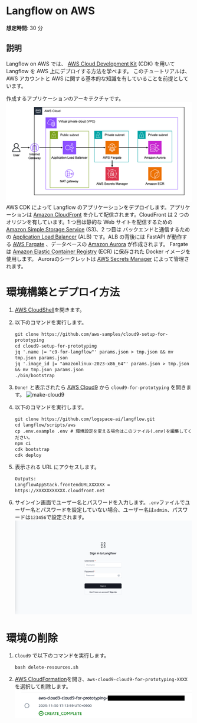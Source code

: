 # Langflow on AWS

**想定時間**: 30 分

## 説明
Langflow on AWS では、 [AWS Cloud Development Kit](https://aws.amazon.com/cdk/?nc2=type_a) (CDK) を用いて Langflow を AWS 上にデプロイする方法を学べます。
このチュートリアルは、AWS アカウントと AWS に関する基本的な知識を有していることを前提としています。

作成するアプリケーションのアーキテクチャです。
![langflow-archi](./img/langflow-archi.png)
AWS CDK によって Langflow のアプリケーションをデプロイします。アプリケーションは [Amazon CloudFront](https://aws.amazon.com/cloudfront/?nc1=h_ls) を介して配信されます。CloudFront は 2 つのオリジンを有しています。1 つ目は静的な Web サイトを配信するための [Amazon Simple Storage Service](https://aws.amazon.com/s3/?nc1=h_ls) (S3)、2 つ目は バックエンドと通信するための [Application Load Balancer](https://aws.amazon.com/elasticloadbalancing/application-load-balancer/?nc1=h_ls) (ALB) です。ALB の背後には FastAPI が動作する [AWS Fargate](https://aws.amazon.com/fargate/?nc2=type_a) 、データベースの [Amazon Aurora](https://aws.amazon.com/rds/aurora/?nc2=type_a) が作成されます。
Fargate は [Amazon Elastic Container Registry](https://aws.amazon.com/ecr/?nc1=h_ls) (ECR) に保存された Docker イメージを使用します。
Auroraのシークレットは [AWS Secrets Manager](https://aws.amazon.com/secrets-manager/?nc2=type_a) によって管理されます。

# 環境構築とデプロイ方法
1. [AWS CloudShell](https://us-east-1.console.aws.amazon.com/cloudshell/home?region=us-east-1)を開きます。

1. 以下のコマンドを実行します。
    ```shell
    git clone https://github.com/aws-samples/cloud9-setup-for-prototyping
    cd cloud9-setup-for-prototyping
    jq '.name |= "c9-for-langflow"' params.json > tmp.json && mv tmp.json params.json
    jq '.image_id |= "amazonlinux-2023-x86_64"' params.json > tmp.json && mv tmp.json params.json
    ./bin/bootstrap
    ```

1. `Done!` と表示されたら [AWS Cloud9](https://us-east-1.console.aws.amazon.com/cloud9control/home?region=us-east-1#/) から `cloud9-for-prototyping` を開きます。
    ![make-cloud9](./img/langflow-cloud9.png)

1. 以下のコマンドを実行します。
    ```shell
    git clone https://github.com/logspace-ai/langflow.git
    cd langflow/scripts/aws
    cp .env.example .env # 環境設定を変える場合はこのファイル(.env)を編集してください。
    npm ci
    cdk bootstrap
    cdk deploy
    ```
1. 表示される URL にアクセスします。
    ```shell
    Outputs:
    LangflowAppStack.frontendURLXXXXXX = https://XXXXXXXXXXX.cloudfront.net
    ```
1. サインイン画面でユーザー名とパスワードを入力します。`.env`ファイルでユーザー名とパスワードを設定していない場合、ユーザー名は`admin`、パスワードは`123456`で設定されます。
    ![make-cloud9](./img/langflow-signin.png)

# 環境の削除
1. `Cloud9` で以下のコマンドを実行します。
    ```shell
    bash delete-resources.sh
    ```


1. [AWS CloudFormation](https://us-east-1.console.aws.amazon.com/cloudformation/home?region=us-east-1#/getting-started)を開き、`aws-cloud9-cloud9-for-prototyping-XXXX` を選択して削除します。
    ![delete-cfn](./img/langflow-cfn.png)